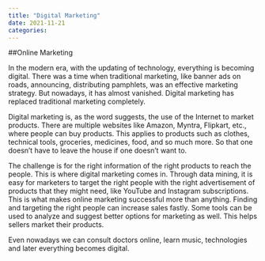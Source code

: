 ```yaml
---
title: "Digital Marketing"
date: 2021-11-21
categories:
---
```



##Online Marketing

In the modern era, with the updating of technology, everything is becoming digital. There was a time when traditional marketing, like banner ads on roads, announcing, distributing pamphlets, was an effective marketing strategy. But nowadays, it has almost vanished. Digital marketing has replaced traditional marketing completely. 

Digital marketing is, as the word suggests, the use of the Internet to market products. There are multiple websites like Amazon, Myntra, Flipkart, etc., where people can buy products. This applies to products such as clothes, technical tools, groceries, medicines, food, and so much more. So that one doesn’t have to leave the house if one doesn’t want to. 

The challenge is for the right information of the right products to reach the people. This is where digital marketing comes in. Through data mining, it is easy for marketers to target the right people with the right advertisement of products that they might need, like YouTube and Instagram subscriptions. This is what makes online marketing successful more than anything. Finding and targeting the right people can increase sales fastly. Some tools can be used to analyze and suggest better options for marketing as well. This helps sellers market their products. 

Even nowadays we can consult doctors online, learn music, technologies and later everything becomes digital.

